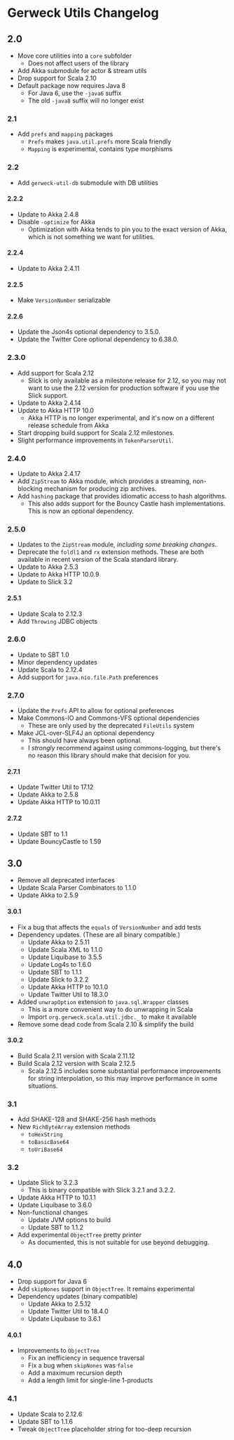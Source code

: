 # Gerweck Utils Changelog

## 2.0

- Move core utilities into a `core` subfolder
  - Does not affect users of the library
- Add Akka submodule for actor & stream utils
- Drop support for Scala 2.10
- Default package now requires Java 8
  - For Java 6, use the `-java6` suffix
  - The old `-java8` suffix will no longer exist

### 2.1

- Add `prefs` and `mapping` packages
  - `Prefs` makes `java.util.prefs` more Scala friendly
  - `Mapping` is experimental, contains type morphisms

### 2.2

- Add `gerweck-util-db` submodule with DB utilities

#### 2.2.2

- Update to Akka 2.4.8
- Disable `-optimize` for Akka
  - Optimization with Akka tends to pin you to the exact version of Akka,
    which is not something we want for utilities.

#### 2.2.4

- Update to Akka 2.4.11

#### 2.2.5

- Make `VersionNumber` serializable

#### 2.2.6

- Update the Json4s optional dependency to 3.5.0.
- Update the Twitter Core optional dependency to 6.38.0.

### 2.3.0

- Add support for Scala 2.12
  - Slick is only available as a milestone release for 2.12, so you may not
    want to use the 2.12 version for production software if you use the
    Slick support.
- Update to Akka 2.4.14
- Update to Akka HTTP 10.0
  - Akka HTTP is no longer experimental, and it's now on a different release
    schedule from Akka
- Start dropping build support for Scala 2.12 milestones.
- Slight performance improvements in `TokenParserUtil`.

### 2.4.0

- Update to Akka 2.4.17
- Add `ZipStream` to Akka module, which provides a streaming, non-blocking
  mechanism for producing zip archives.
- Add `hashing` package that provides idiomatic access to hash algorithms.
  - This also adds support for the Bouncy Castle hash implementations. This
    is now an optional dependency.

### 2.5.0

- Updates to the `ZipStream` module, *including some breaking changes*.
- Deprecate the `foldl1` and `rx` extension methods. These are both
  available in recent version of the Scala standard library.
- Update to Akka 2.5.3
- Update to Akka HTTP 10.0.9
- Update to Slick 3.2

#### 2.5.1

- Update Scala to 2.12.3
- Add `Throwing` JDBC objects

### 2.6.0

- Update to SBT 1.0
- Minor dependency updates
- Update Scala to 2.12.4
- Add support for `java.nio.file.Path` preferences

### 2.7.0

- Update the `Prefs` API to allow for optional preferences
- Make Commons-IO and Commons-VFS optional dependencies
  - These are only used by the deprecated `FileUtils` system
- Make JCL-over-SLF4J an optional dependency
  - This should have always been optional.
  - I *strongly* recommend against using commons-logging, but there's no
    reason this library should make that decision for you.

#### 2.7.1

- Update Twitter Util to 17.12
- Update Akka to 2.5.8
- Update Akka HTTP to 10.0.11

#### 2.7.2

- Update SBT to 1.1
- Update BouncyCastle to 1.59

## 3.0

- Remove all deprecated interfaces
- Update Scala Parser Combinators to 1.1.0
- Update Akka to 2.5.9

#### 3.0.1

- Fix a bug that affects the `equals` of `VersionNumber` and add tests
- Dependency updates. (These are all binary compatible.)
  - Update Akka to 2.5.11
  - Update Scala XML to 1.1.0
  - Update Liquibase to 3.5.5
  - Update Log4s to 1.6.0
  - Update SBT to 1.1.1
  - Update Slick to 3.2.2
  - Update Akka HTTP to 10.1.0
  - Update Twitter Util to 18.3.0
- Added `unwrapOption` extension to `java.sql.Wrapper` classes
  - This is a more convenient way to do unwrapping in Scala
  - Import `org.gerweck.scala.util.jdbc._` to make it available
- Remove some dead code from Scala 2.10 & simplify the build

#### 3.0.2

- Build Scala 2.11 version with Scala 2.11.12
- Build Scala 2.12 version with Scala 2.12.5
  - Scala 2.12.5 includes some substantial performance improvements for string
    interpolation, so this may improve performance in some situations.

### 3.1

- Add SHAKE-128 and SHAKE-256 hash methods
- New `RichByteArray` extension methods
  - `toHexString`
  - `toBasicBase64`
  - `toUriBase64`

### 3.2

- Update Slick to 3.2.3
  - This is binary compatible with Slick 3.2.1 and 3.2.2.
- Update Akka HTTP to 10.1.1
- Update Liquibase to 3.6.0
- Non-functional changes
  - Update JVM options to build
  - Update SBT to 1.1.2
- Add experimental `ObjectTree` pretty printer
  - As documented, this is not suitable for use beyond debugging.

## 4.0

- Drop support for Java 6
- Add `skipNones` support in `ObjectTree`. It remains experimental
- Dependency updates (binary compatible)
  - Update Akka to 2.5.12
  - Update Twitter Util to 18.4.0
  - Update Liquibase to 3.6.1

#### 4.0.1

- Improvements to `ObjectTree`
  - Fix an inefficiency in sequence traversal
  - Fix a bug when `skipNones` was `false`
  - Add a maximum recursion depth
  - Add a length limit for single-line 1-products

### 4.1

- Update Scala to 2.12.6
- Update SBT to 1.1.6
- Tweak `ObjectTree` placeholder string for too-deep recursion
